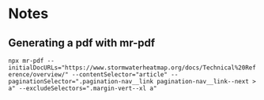 # Notes 

## Generating a pdf with mr-pdf 

```npx mr-pdf --initialDocURLs="https://www.stormwaterheatmap.org/docs/Technical%20Reference/overview/" --contentSelector="article" --paginationSelector=".pagination-nav__link pagination-nav__link--next > a" --excludeSelectors=".margin-vert--xl a" ```